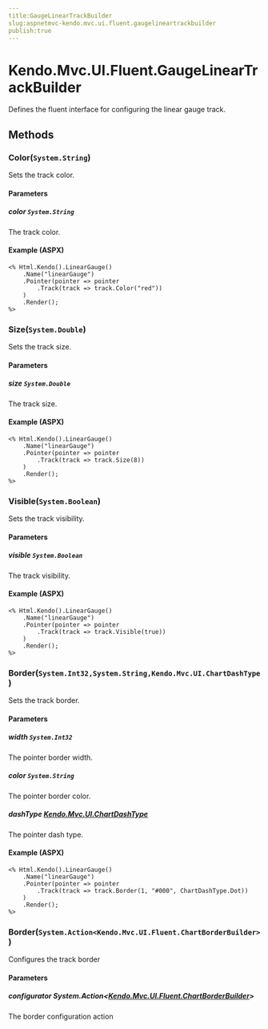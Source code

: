 ```yaml
---
title:GaugeLinearTrackBuilder
slug:aspnetmvc-kendo.mvc.ui.fluent.gaugelineartrackbuilder
publish:true
---
```


# Kendo.Mvc.UI.Fluent.GaugeLinearTrackBuilder
Defines the fluent interface for configuring the linear gauge track.



## Methods

### Color(`System.String`)
Sets the track color.


#### Parameters

##### color `System.String`
The track color.




#### Example (ASPX)
    <% Html.Kendo().LinearGauge()
        .Name("linearGauge")
        .Pointer(pointer => pointer
            .Track(track => track.Color("red"))
        )
        .Render();
    %>


### Size(`System.Double`)
Sets the track size.


#### Parameters

##### size `System.Double`
The track size.




#### Example (ASPX)
    <% Html.Kendo().LinearGauge()
        .Name("linearGauge")
        .Pointer(pointer => pointer
            .Track(track => track.Size(8))
        )
        .Render();
    %>


### Visible(`System.Boolean`)
Sets the track visibility.


#### Parameters

##### visible `System.Boolean`
The track visibility.




#### Example (ASPX)
    <% Html.Kendo().LinearGauge()
        .Name("linearGauge")
        .Pointer(pointer => pointer
            .Track(track => track.Visible(true))
        )
        .Render();
    %>


### Border(`System.Int32,System.String,Kendo.Mvc.UI.ChartDashType`)
Sets the track border.


#### Parameters

##### width `System.Int32`
The pointer border width.

##### color `System.String`
The pointer border color.

##### dashType [Kendo.Mvc.UI.ChartDashType](/api/wrappers/aspnet-mvc/Kendo.Mvc.UI/ChartDashType)
The pointer dash type.




#### Example (ASPX)
    <% Html.Kendo().LinearGauge()
        .Name("linearGauge")
        .Pointer(pointer => pointer
            .Track(track => track.Border(1, "#000", ChartDashType.Dot))
        )
        .Render();
    %>


### Border(`System.Action<Kendo.Mvc.UI.Fluent.ChartBorderBuilder>`)
Configures the track border


#### Parameters

##### configurator System.Action<[Kendo.Mvc.UI.Fluent.ChartBorderBuilder](/api/wrappers/aspnet-mvc/Kendo.Mvc.UI.Fluent/ChartBorderBuilder)>
The border configuration action






 
